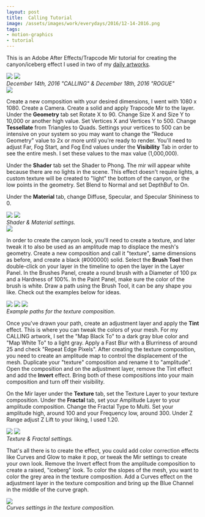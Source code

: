 ```yaml
---
layout: post
title:  Calling Tutorial
image: /assets/images/work/everydays/2016/12-14-2016.png
tags:
- motion-graphics
- tutorial
---
```


This is an Adobe After Effects/Trapcode Mir tutorial for creating the canyon/iceberg effect I used in two of my [daily artworks](http://slykuiper.com/experiments/).

<div class="gallery-box">
  <div class="gallery">
    <img src="/assets/images/work/everydays/2016/12-14-2016.png">
    <img src="/assets/images/work/everydays/2016/12-18-2016.png">
  </div>
  <em>December 14th, 2016 "CALLING" & December 18th, 2016 "ROGUE"</em>
</div>

<div class="gallery-box">
  <div class="gallery">
    <img src="/assets/images/work/tutorials/calling/initial-geometry.png">
  </div>
</div>

Create a new composition with your desired dimensions, I went with 1080 x 1080. Create a Camera. Create a solid and apply Trapcode Mir to the layer. Under the **Geometry** tab set Rotate X to 90. Change Size X and Size Y to 10,000 or another high value. Set Vertices X and Vertices Y to 500. Change **Tessellate** from Triangles to Quads. Settings your vertices to 500 can be intensive on your system so you may want to change the "Reduce Geometry" value to 2x or more until you're ready to render. You'll need to adjust Far, Fog Start, and Fog End values under the **Visibility** Tab in order to see the entire mesh. I set these values to the max value (1,000,000).

Under the **Shader** tab set the Shader to Phong. The mir will appear white because there are no lights in the scene. This effect doesn't require lights, a custom texture will be created to "light" the bottom of the canyon, or the low points in the geometry. Set Blend to Normal and set DepthBuf to On. 

Under the **Material** tab, change Diffuse, Specular, and Specular Shininess to 0.

<div class="gallery-box">
  <div class="gallery">
    <img src="/assets/images/work/tutorials/calling/initial-shader.png">
    <img src="/assets/images/work/tutorials/calling/initial-material.png">
  </div>
  <em>Shader & Material settings.</em>
</div>

<div class="gallery-box">
  <div class="gallery">
    <img src="/assets/images/work/tutorials/calling/brush-settings.png">
  </div>
</div>

In order to create the canyon look, you'll need to create a texture, and later tweak it to also be used as an amplitude map to displace the mesh's geometry. Create a new composition and call it "texture", same dimensions as before, and create a black (#000000) solid. Select the **Brush Tool** then double-click on your layer in the timeline to open the layer in the Layer Panel. In the Brushes Panel, create a round brush with a Diameter of 100 px and a Hardness of 100%. In the Paint Panel, make sure the color of the brush is white. Draw a path using the Brush Tool, it can be any shape you like. Check out the examples below for ideas.

<div class="gallery-box">
  <div class="gallery">
  	<img src="/assets/images/work/tutorials/calling/path-1.png">
    <img src="/assets/images/work/tutorials/calling/path-2.png">
    <img src="/assets/images/work/tutorials/calling/path-3.png">
  </div>
  <em>Example paths for the texture composition.</em>
</div>

Once you've drawn your path, create an adjustment layer and apply the **Tint** effect. This is where you can tweak the colors of your mesh. For my CALLING artwork, I set the "Map Black To" to a dark gray blue color and "Map White To" to a light gray. Apply a Fast Blur with a Blurriness of around 25 and check "Repeat Edge Pixels". After creating the texture composition, you need to create an amplitude map to control the displacement of the mesh. Duplicate your "texture" composition and rename it to "amplitude". Open the composition and on the adjustment layer, remove the Tint effect and add the **Invert** effect. Bring both of these compositions into your main composition and turn off their visibility. 

On the Mir layer under the **Texture** tab, set the Texture Layer to your texture composition. Under the **Fractal** tab, set your Amplitude Layer to your amplitude composition. Change the Fractal Type to Multi. Set your amplitude high, around 100 and your Frequency low, around 300. Under Z Range adjust Z Lift to your liking, I used 1.20.

<div class="gallery-box">
  <div class="gallery">
    <img src="/assets/images/work/tutorials/calling/texture-settings.png">
    <img src="/assets/images/work/tutorials/calling/fractal-settings.png">
  </div>
  <em>Texture & Fractal settings.</em>
</div>

That's all there is to create the effect, you could add color correction effects like Curves and Glow to make it pop, or tweak the Mir settings to create your own look. Remove the Invert effect from the amplitude composition to create a raised, "iceberg" look. To color the slopes of the mesh, you want to color the grey area in the texture composition. Add a Curves effect on the adjustment layer in the texture composition and bring up the Blue Channel in the middle of the curve graph.

<div class="gallery-box">
  <div class="gallery">
    <img src="/assets/images/work/tutorials/calling/texture-curves.png">
  </div>
  <em>Curves settings in the texture composition.</em>
</div>